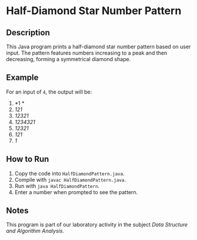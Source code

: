# Half-Diamond Star Number Pattern

## Description

This Java program prints a half-diamond star number pattern based on user input. The pattern features numbers increasing to a peak and then decreasing, forming a symmetrical diamond shape.

## Example

For an input of `4`, the output will be:

1. *1 *
2. *121*
3. *12321*
4. *1234321*
5. *12321*
6. *121*
7. *1*


## How to Run

1. Copy the code into `HalfDiamondPattern.java`.
2. Compile with `javac HalfDiamondPattern.java`.
3. Run with `java HalfDiamondPattern`.
4. Enter a number when prompted to see the pattern.

## Notes

This program is part of our laboratory activity in the subject *Data Structure and Algorithm Analysis*.
